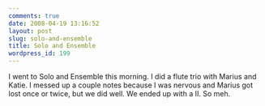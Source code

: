 ```yaml
---
comments: true
date: 2008-04-19 13:16:52
layout: post
slug: solo-and-ensemble
title: Solo and Ensemble
wordpress_id: 199
---
```


I went to Solo and Ensemble this morning. I did a flute trio with Marius and Katie. I messed up a couple notes because I was nervous and Marius got lost once or twice, but we did well. We ended up with a II. So meh.
